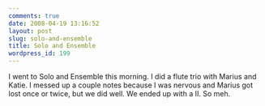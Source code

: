 ```yaml
---
comments: true
date: 2008-04-19 13:16:52
layout: post
slug: solo-and-ensemble
title: Solo and Ensemble
wordpress_id: 199
---
```


I went to Solo and Ensemble this morning. I did a flute trio with Marius and Katie. I messed up a couple notes because I was nervous and Marius got lost once or twice, but we did well. We ended up with a II. So meh.
